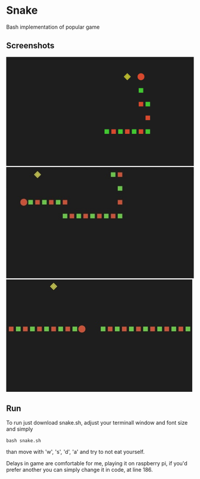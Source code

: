 # Snake
Bash implementation of popular game

## Screenshots
![image](./Screen1.png)
![image](./Screen2.jpg)
![image](./Screen3.jpg)

## Run
To run just download snake.sh, adjust your terminall window and font size and simply
```
bash snake.sh
```
than move with 'w', 's', 'd', 'a' and try to not eat yourself.

Delays in game are comfortable for me, playing it on raspberry pi, if you'd prefer another you can simply change it in code, at line 186.
